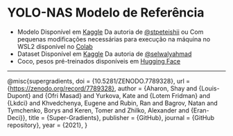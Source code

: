 
# YOLO-NAS Modelo de Referência
- Modelo Disponível em [Kaggle](https://www.kaggle.com/code/stpeteishii/fall-detection-yolo-nas-train-predict) Da autoria de [@stpeteishii](https://www.kaggle.com/stpeteishii) ou Com pequenas modificações necessárias para execução na máquina no WSL2  disponível no [Colab](https://drive.google.com/file/d/1k1Nu0BolRzG4UkjND6e6O2NIybvUXsCc/view?usp=sharing) 
- Dataset Disponível em [Kaggle](https://www.kaggle.com/datasets/elwalyahmad/fall-detection) Da autoria de [@selwalyahmad](https://www.kaggle.com/elwalyahmad)
- Coco, pesos pré-treinados disponíveis em [Hugging Face](https://huggingface.co/bdsqlsz/YOLO_NAS/blob/main/yolo_nas_l_coco.pth)
----------------------------------------------

@misc{supergradients,
  doi = {10.5281/ZENODO.7789328},
  url = {https://zenodo.org/record/7789328},
  author = {Aharon,  Shay and {Louis-Dupont} and {Ofri Masad} and Yurkova,  Kate and {Lotem Fridman} and {Lkdci} and Khvedchenya,  Eugene and Rubin,  Ran and Bagrov,  Natan and Tymchenko,  Borys and Keren,  Tomer and Zhilko,  Alexander and {Eran-Deci}},
  title = {Super-Gradients},
  publisher = {GitHub},
  journal = {GitHub repository},
  year = {2021},
}

